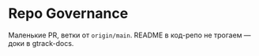 # Repo Governance
Маленькие PR, ветки от `origin/main`. README в код-репо не трогаем — доки в gtrack-docs.
